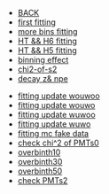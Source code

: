 <!-- docs/_sidebar.md -->

* [BACK](/introduction.md)
* [first fitting](analysis-water/fitting.md)
* [more bins fitting](analysis-water/morebin.md)
* [HT && H6 fitting](analysis-water/hodoH6.md)
* [HT && H5 fitting](analysis-water/hodoH5.md)
* [binning effect](analysis-water/binning.md)
* [chi2-of-s2 ](analysis-water/chi2s2.md)
* [decay z& npe](analysis-water/decayznpe.md)
<!-- * [fitting update](analysis-water/update1029.md) -->
<!-- * [fitting update1101](analysis-water/update1101.md) -->
* [ fitting update wouwoo ](analysis-water/update1103_wouwoo.md)
* [ fitting update wouwo ](analysis-water/update1103_wouwo.md)
* [ fitting update wuwoo ](analysis-water/update1103_wuwoo.md)
* [ fitting update wuwo ](analysis-water/update1103_wuwo.md)
* [ fitting mc fake data  ](analysis-water/update1103_mcfakedata.md)
* [ check chi^2 of PMTs0  ](analysis-water/checks0.md)
* [ overbinth10  ](analysis-water/overbinth10.md)
* [ overbinth30  ](analysis-water/overbinth30.md)
* [ overbinth50  ](analysis-water/overbinth50.md)
* [check PMTs2](analysis-water/checkPMTs2.md)
